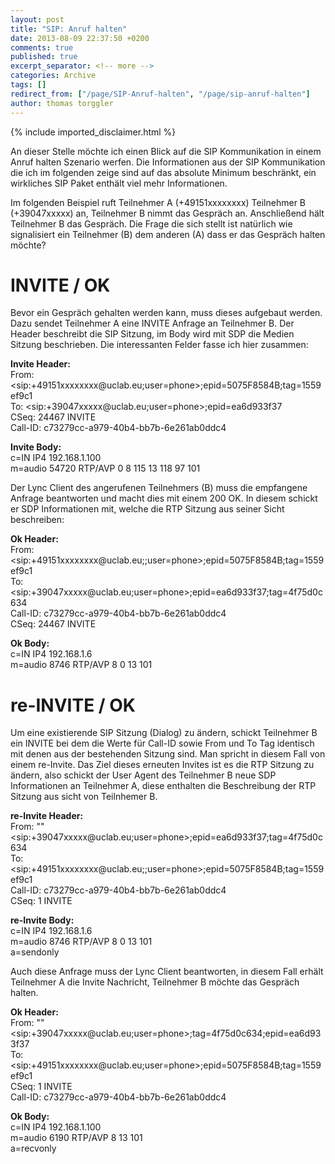 ```yaml
---
layout: post
title: "SIP: Anruf halten"
date: 2013-08-09 22:37:50 +0200
comments: true
published: true
excerpt_separator: <!-- more -->
categories: Archive
tags: []
redirect_from: ["/page/SIP-Anruf-halten", "/page/sip-anruf-halten"]
author: thomas torggler
---
```

<!-- more -->
{% include imported_disclaimer.html %}
<p>An dieser Stelle möchte ich einen Blick auf die SIP Kommunikation in einem Anruf halten Szenario werfen. Die Informationen aus der SIP Kommunikation die ich im folgenden zeige sind auf das absolute Minimum beschränkt, ein wirkliches SIP Paket enthält viel mehr Informationen. </p>  <p>Im folgenden Beispiel ruft Teilnehmer A (+49151xxxxxxxx) Teilnehmer B (+39047xxxxx) an, Teilnehmer B nimmt das Gespräch an. Anschließend hält Teilnehmer B das Gespräch. Die Frage die sich stellt ist natürlich wie signalisiert ein Teilnehmer (B) dem anderen (A) dass er das Gespräch halten möchte?</p>  <h1>INVITE / OK</h1>  <p>Bevor ein Gespräch gehalten werden kann, muss dieses aufgebaut werden. Dazu sendet Teilnehmer A eine INVITE Anfrage an Teilnehmer B. Der Header beschreibt die SIP Sitzung, im Body wird mit SDP die Medien Sitzung beschrieben. Die interessanten Felder fasse ich hier zusammen:</p>  <p><strong>Invite Header:      <br /></strong>From: &lt;sip:+49151xxxxxxxx@uclab.eu;user=phone&gt;;epid=5075F8584B;tag=1559ef9c1     <br />To: &lt;sip:+39047xxxxx@uclab.eu;user=phone&gt;;epid=ea6d933f37     <br />CSeq: 24467 INVITE     <br />Call-ID: c73279cc-a979-40b4-bb7b-6e261ab0ddc4</p>  <p><strong>Invite Body:      <br /></strong>c=IN IP4 192.168.1.100     <br />m=audio 54720 RTP/AVP 0 8 115 13 118 97 101</p>  <p>Der Lync Client des angerufenen Teilnehmers (B) muss die empfangene Anfrage beantworten und macht dies mit einem 200 OK. In diesem schickt er SDP Informationen mit, welche die RTP Sitzung aus seiner Sicht beschreiben:</p>  <p><strong>Ok Header:      <br /></strong>From: &lt;sip:+49151xxxxxxxx@uclab.eu;;user=phone&gt;;epid=5075F8584B;tag=1559ef9c1     <br />To: &lt;sip:+39047xxxxx@uclab.eu;user=phone&gt;;epid=ea6d933f37;tag=4f75d0c634     <br />Call-ID: c73279cc-a979-40b4-bb7b-6e261ab0ddc4     <br />CSeq: 24467 INVITE</p>  <p><strong>Ok Body:      <br /></strong>c=IN IP4 192.168.1.6     <br />m=audio 8746 RTP/AVP 8 0 13 101</p>  <h1>re-INVITE / OK</h1>  <p>Um eine existierende SIP Sitzung (Dialog) zu ändern, schickt Teilnehmer B ein INVITE bei dem die Werte für Call-ID sowie From und To Tag identisch mit denen aus der bestehenden Sitzung sind. Man spricht in diesem Fall von einem re-Invite. Das Ziel dieses erneuten Invites ist es die RTP Sitzung zu ändern, also schickt der User Agent des Teilnehmer B neue SDP Informationen an Teilnehmer A, diese enthalten die Beschreibung der RTP Sitzung aus sicht von Teilnhemer B.</p>  <p><strong>re-Invite Header:</strong>     <br />From: &quot;&quot; &lt;sip:+39047xxxxx@uclab.eu;user=phone&gt;;epid=ea6d933f37;tag=4f75d0c634     <br />To: &lt;sip:+49151xxxxxxxx@uclab.eu;;user=phone&gt;;epid=5075F8584B;tag=1559ef9c1     <br />Call-ID: c73279cc-a979-40b4-bb7b-6e261ab0ddc4     <br />CSeq: 1 INVITE</p>  <p><strong>re-Invite Body:      <br /></strong>c=IN IP4 192.168.1.6     <br />m=audio 8746 RTP/AVP 8 0 13 101     <br />a=sendonly</p>  <p>Auch diese Anfrage muss der Lync Client beantworten, in diesem Fall erhält Teilnehmer A die Invite Nachricht, Teilnehmer B möchte das Gespräch halten.</p>  <p><strong>Ok Header:      <br /></strong>From: &quot;&quot;&lt;sip:+39047xxxxx@uclab.eu;user=phone&gt;;tag=4f75d0c634;epid=ea6d933f37     <br />To: &lt;sip:+49151xxxxxxxx@uclab.eu;user=phone&gt;;epid=5075F8584B;tag=1559ef9c1     <br />CSeq: 1 INVITE     <br />Call-ID: c73279cc-a979-40b4-bb7b-6e261ab0ddc4</p>  <p><strong>Ok Body:      <br /></strong>c=IN IP4 192.168.1.100     <br />m=audio 6190 RTP/AVP 8 13 101     <br />a=recvonly</p>
